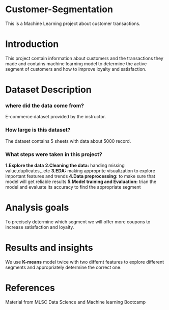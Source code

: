 # Customer-Segmentation
This is a Machine Learning project about customer transactions.
# Introduction
This project contain information about customers and the transactions they made and contains machine learning model to determine the active segment of customers and how to improve loyalty and satisfaction.
# Dataset Description
### where did the data come from?
E-commerce dataset provided by the instructor. 
### How large is this dataset?
The dataset contains 5 sheets with data about 5000 record.
### What steps were taken in this project?
**1.Explore the data**
**2.Cleaning the data:** handing missing value,duplicates,..etc
**3.EDA:** making approprite visualization to explore important features and trends
**4.Data preprocessing:** to make sure that model will get reliable results
**5.Model training and Evaluation:** trian the model and evaluate its accuracy to find the appropriate segment
# Analysis goals
To precisely determine which segment we will offer more coupons to increase satisfaction and loyalty.
# Results and insights
We use **K-means** model twice with two differnt features to explore different segments and appropriately determine the correct one.
# References
Material from MLSC Data Science and Machine learning Bootcamp
